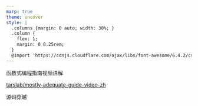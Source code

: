 ```yaml
---
marp: true
theme: uncover
style: |
  .columns {margin: 0 auto; width: 30%; }
  .column {
    flex: 1;
    margin: 0 0.25rem;
  }
  @import 'https://cdnjs.cloudflare.com/ajax/libs/font-awesome/6.4.2/css/all.min.css'
---
```


函数式编程指南视频讲解

[<i class="fa-brands fa-github"></i> tarslab/mostly-adequate-guide-video-zh](https://github.com/tarslab/mostly-adequate-guide-video-zh)

<i class="fa-brands fa-square-youtube"></i> 源码穿越
<div class="columns">
  <i class="column fa-regular fa-thumbs-up fa-beat"></i>
  <i class="column fa-regular fa-bell fa-beat"></i>
  <i class="column fa-solid fa-share fa-beat"></i>
</div>
